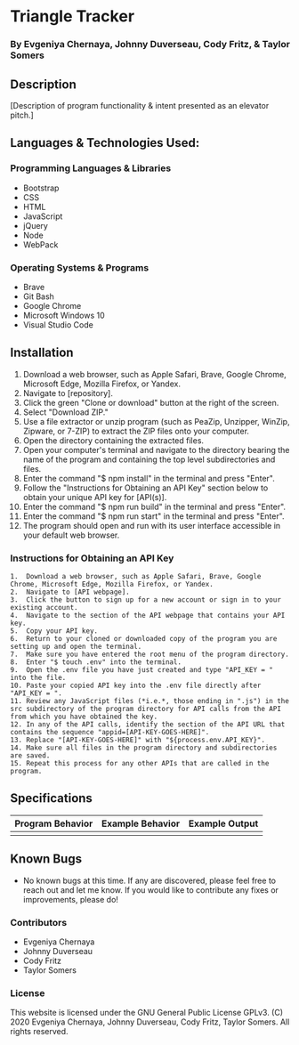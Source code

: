 # Triangle Tracker

  ### By Evgeniya Chernaya, Johnny Duverseau, Cody Fritz, & Taylor Somers

## Description

  [Description of program functionality & intent presented as an elevator pitch.]

## Languages & Technologies Used:

  ### Programming Languages & Libraries
  * Bootstrap
  * CSS
  * HTML
  * JavaScript
  * jQuery
  * Node
  * WebPack

  ### Operating Systems & Programs
  * Brave
  * Git Bash
  * Google Chrome
  * Microsoft Windows 10
  * Visual Studio Code

## Installation

  1.  Download a web browser, such as Apple Safari, Brave, Google Chrome, Microsoft Edge, Mozilla Firefox, or Yandex.
  2.  Navigate to [repository].
  3.  Click the green "Clone or download" button at the right of the screen.
  4.  Select "Download ZIP."
  5.  Use a file extractor or unzip program (such as PeaZip, Unzipper, WinZip, Zipware, or 7-ZIP) to extract the ZIP files onto your computer.
  6.  Open the directory containing the extracted files.
  7.  Open your computer's terminal and navigate to the directory bearing the name of the program and containing the top level subdirectories and files.
  8.  Enter the command "$ npm install" in the terminal and press "Enter".
  9.  Follow the "Instructions for Obtaining an API Key" section below to obtain your unique API key for [API(s)].
  10.  Enter the command "$ npm run build" in the terminal and press "Enter".
  11. Enter the command "$ npm run start" in the terminal and press "Enter".
  12. The program should open and run with its user interface accessible in your default web browser.

  ### Instructions for Obtaining an API Key

    1.  Download a web browser, such as Apple Safari, Brave, Google Chrome, Microsoft Edge, Mozilla Firefox, or Yandex.
    2.  Navigate to [API webpage].
    3.  Click the button to sign up for a new account or sign in to your existing account.
    4.  Navigate to the section of the API webpage that contains your API key.
    5.  Copy your API key.
    6.  Return to your cloned or downloaded copy of the program you are setting up and open the terminal.
    7.  Make sure you have entered the root menu of the program directory.
    8.  Enter "$ touch .env" into the terminal.
    9.  Open the .env file you have just created and type "API_KEY = " into the file.
    10. Paste your copied API key into the .env file directly after "API_KEY = ".
    11. Review any JavaScript files (*i.e.*, those ending in ".js") in the src subdirectory of the program directory for API calls from the API from which you have obtained the key.
    12. In any of the API calls, identify the section of the API URL that contains the sequence "appid=[API-KEY-GOES-HERE]".
    13. Replace "[API-KEY-GOES-HERE]" with "${process.env.API_KEY}".
    14. Make sure all files in the program directory and subdirectories are saved.
    15. Repeat this process for any other APIs that are called in the program.

## Specifications

  | Program Behavior | Example Behavior | Example Output |
  | ----------- | ----------- | ----------- |
  |  |  |  |
  

## Known Bugs

  * No known bugs at this time. If any are discovered, please feel free to reach out and let me know. If you would like to contribute any fixes or improvements, please do!

### Contributors

  * Evgeniya Chernaya
  * Johnny Duverseau
  * Cody Fritz
  * Taylor Somers

### License

This website is licensed under the GNU General Public License GPLv3. (C) 2020 Evgeniya Chernaya, Johnny Duverseau, Cody Fritz, Taylor Somers. All rights reserved.